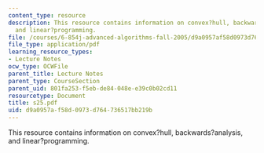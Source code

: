 ```yaml
---
content_type: resource
description: This resource contains information on convex?hull, backwards?analysis,
  and linear?programming.
file: /courses/6-854j-advanced-algorithms-fall-2005/d9a0957af58d0973d764736517bb219b_s25.pdf
file_type: application/pdf
learning_resource_types:
- Lecture Notes
ocw_type: OCWFile
parent_title: Lecture Notes
parent_type: CourseSection
parent_uid: 801fa253-f5eb-de84-048e-e39c0b02cd11
resourcetype: Document
title: s25.pdf
uid: d9a0957a-f58d-0973-d764-736517bb219b
---
```

This resource contains information on convex?hull, backwards?analysis, and linear?programming.

